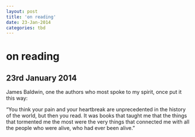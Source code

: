 ```yaml
---
layout: post
title: 'on reading'
date: 23-Jan-2014
categories: tbd
---
```


# on reading

## 23rd January 2014

<p itemprop="articleBody" data-para-count="81" data-total-count="2523">James Baldwin,   one the authors who most spoke to my spirit, once put it this way:</p>

<p itemprop="articleBody" data-para-count="282" data-total-count="2805">“You think your pain and your heartbreak are unprecedented in the history of the world, but then you read. It was books that taught me that the things that tormented me the most were the very things that connected me with all the people who were alive, who had ever been alive.”</p>
